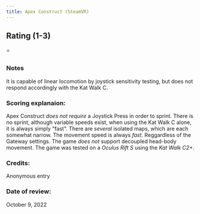 ```yaml
---
title: Apex Construct (SteamVR)
---
```


## Rating (1-3)
⭐

### Notes
It is capable of linear locomotion by joystick sensitivity testing, but does not respond accordingly with the Kat Walk C.

### Scoring explanaion:
Apex Construct *does not require* a Joystick Press in order to sprint. There is no sprint, although variable speeds exist, when using the Kat Walk C alone, it is always simply "fast".
There are *several* isolated maps, which are each somewhat narrow.
The movement speed is always *fast*. Reggardless of the Gateway settings. 
The game *does not* support decoupled head-body movement.
The game was tested on a *Oculus Rift S* using the *Kat Walk C2+*.

### Credits:
Anonymous entry

### Date of review:
October 9, 2022

